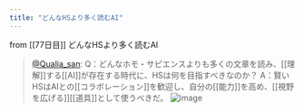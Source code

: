 ```yaml
---
title: "どんなHSより多く読むAI"
---
```


from [[77日目]]
どんなHSより多く読むAI
> [@Qualia_san](https://twitter.com/Qualia_san/status/1631645918197071872?s=20): Q：どんなホモ・サピエンスよりも多くの文章を読み、[[理解]]する[[AI]]が存在する時代に、HSは何を目指すべきなのか？
> A：賢いHSはAIとの[[コラボレーション]]を歓迎し、自分の[[能力]]を高め、[[視野を広げる]][[道具]]として使うべきだ。
> ![image](https://pbs.twimg.com/media/FqTFTDIaAAAJ4F6.png)

